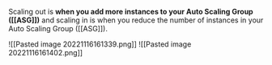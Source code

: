 Scaling out is **when you add more instances to your Auto Scaling Group ([[ASG]])** and scaling in is when you reduce the number of instances in your Auto Scaling Group ([[ASG]]).

![[Pasted image 20221116161339.png]]
![[Pasted image 20221116161402.png]]
